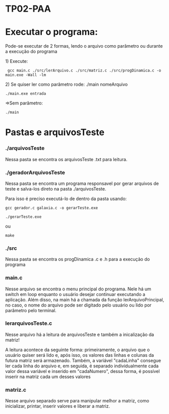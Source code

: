 # TP02-PAA
<div>
  <h1>Executar o programa:</h1>

  <p>Pode-se executar de 2 formas, lendo o arquivo como parâmetro ou durante a execução do programa </p>
  <p>
    1) Execute: 
    
     gcc main.c ./src/lerArquivo.c ./src/matriz.c ./src/progDinamica.c -o main.exe -Wall -lm

  </p>
  <p>
    2) Se quiser ler como parâmetro rode: ./main nomeArquivo
    
    ./main.exe entrada

   </p>
   <p>
    =>Sem parâmetro:
    
    ./main 
   </p>
</div>
<div>
<h1>Pastas e arquivosTeste</h1>
<p> <h3>./arquivosTeste</h3> Nessa pasta se encontra os arquivosTeste .txt para leitura.</p>
<p> <h3>./geradorArquivosTeste</h3> Nessa pasta se encontra um programa responsavel por gerar arquivos de teste e salva-los direto na pasta ./arquivosTeste. 
<p>
    Para isso é preciso executá-lo de dentro da pasta usando: 
    
    gcc gerador.c galaxia.c -o gerarTeste.exe

  </p>
  <p>
  
    ./gerarTeste.exe

   </p>
   <p>
    ou 
    
    make

   </p>
 </p>
<p> <h3>./src</h3> Nessa pasta se encontra os progDinamica .c e .h para a execução do programa</p>
<p> <h3> main.c </h3> Nesse arquivo se encontra o menu principal do programa. Nele há um switch em loop enquanto o usuário desejar continuar executando a aplicação. Além disso, na main há a chamada da função lerArquivoPrincipal, no caso, o nome do arquivo pode ser digitado pelo usuário ou lido por parâmetro pelo terminal.</p>
<p> <h3>lerarquivosTeste.c</h3> Nesse arquivo há a leitura de arquivosTeste e também a inicalização da matriz!</p>
<p>A leitura acontece da seguinte forma: primeiramente, o arquivo que o usuário quiser será lido e, após isso, os valores das linhas e colunas da futura matriz será armazenado. Também, a variável "cadaLinha" consegue ler cada linha do arquivo e, em seguida, é separado individualmente cada valor dessa variável e inserido em "cadaNumero", dessa forma, é possível inserir na matriz cada um desses valores</p>
<p> <h3>matriz.c</h3> Nesse arquivo separado serve para manipular melhor a matriz, como inicializar, printar, inserir valores e liberar a matriz.</p>
</div>
